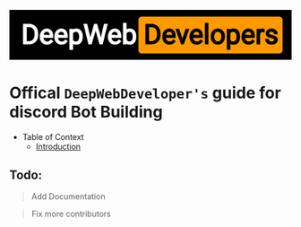 ![DeepWebDevelopers, Logo](./assets/logo.png)

# Offical `DeepWebDeveloper's` guide for discord Bot Building

- Table of Context
  - [Introduction]()

## Todo:

> Add Documentation

> Fix more contributors
